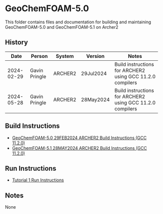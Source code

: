 GeoChemFOAM-5.0
===============
This folder contains files and documentation for building and maintaining GeoChemFOAM-5.0 and GeoChemFOAM-5.1 on Archer2

History
-------

Date | Person | System | Version | Notes
---- | -------|--------|---------|------
2024-02-29 | Gavin Pringle | ARCHER2 | 29Jul2024 | Build instructions for ARCHER2 using GCC 11.2.0 compilers
2024-05-28 | Gavin Pringle | ARCHER2 | 28May2024 | Build instructions for ARCHER2 using GCC 11.2.0 compilers

Build Instructions
------------------

* [GeoChemFOAM-5.0 29FEB2024 ARCHER2 Build Instructions (GCC 11.2.0)](build_geochemfoam_29Feb2024_gcc1120.md)
* [GeoChemFOAM-5.1 28MAY2024 ARCHER2 Build Instructions (GCC 11.2.0)](build_geochemfoam_28May2024_gcc1120.md)


Run Instructions
------------------

* [Tutorial 1 Run Instructions](run_tutorial1.md)


Notes
-----
None

